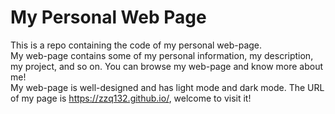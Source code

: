 # My Personal Web Page
This is a repo containing the code of my personal web-page. <br>
My web-page contains some of my personal information, my description, my project, and so on. You can browse my web-page and know more about me!<br>
My web-page is well-designed and has light mode and dark mode. The URL of my page is <https://zzq132.github.io/>, welcome to visit it!<br>
